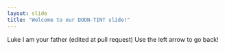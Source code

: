 ```yaml
---
layout: slide
title: "Welcome to our DODN-TINT slide!"
---
```

Luke I am your father (edited at pull request)
Use the left arrow to go back!
